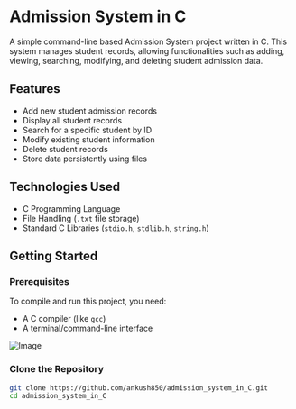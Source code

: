 # Admission System in C

A simple command-line based Admission System project written in C. This system manages student records, allowing functionalities such as adding, viewing, searching, modifying, and deleting student admission data.

## Features

- Add new student admission records
- Display all student records
- Search for a specific student by ID
- Modify existing student information
- Delete student records
- Store data persistently using files

## Technologies Used

- C Programming Language
- File Handling (`.txt` file storage)
- Standard C Libraries (`stdio.h`, `stdlib.h`, `string.h`)

## Getting Started

### Prerequisites

To compile and run this project, you need:

- A C compiler (like `gcc`)
- A terminal/command-line interface

![Image](https://github.com/user-attachments/assets/33a2f2c0-271a-4039-8277-ba8b36c9cf70)








### Clone the Repository

```bash
git clone https://github.com/ankush850/admission_system_in_C.git
cd admission_system_in_C
